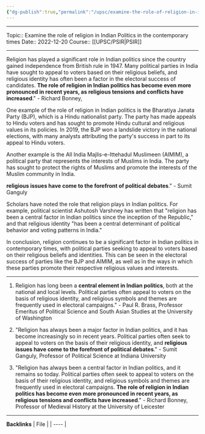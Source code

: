 ```yaml
---
{"dg-publish":true,"permalink":"/upsc/examine-the-role-of-religion-in-indian-politics-in-the-contemporary-times/"}
---
```


----
Topic:: Examine the role of religion in Indian Politics in the contemporary times
Date:: 2022-12-20
Course:: [[UPSC/PSIR\|PSIR]] 

----
Religion has played a significant role in Indian politics since the country gained independence from British rule in 1947. Many political parties in India have sought to appeal to voters based on their religious beliefs, and religious identity has often been a factor in the electoral success of candidates. **The role of religion in Indian politics has become even more pronounced in recent years, as religious tensions and conflicts have increased**." - Richard Bonney,

One example of the role of religion in Indian politics is the Bharatiya Janata Party (BJP), which is a Hindu nationalist party. The party has made appeals to Hindu voters and has sought to promote Hindu cultural and religious values in its policies. In 2019, the BJP won a landslide victory in the national elections, with many analysts attributing the party's success in part to its appeal to Hindu voters.

Another example is the All India Majlis-e-Ittehadul Muslimeen (AIMIM), a political party that represents the interests of Muslims in India. The party has sought to protect the rights of Muslims and promote the interests of the Muslim community in India.

**religious issues have come to the forefront of political debates**." - Sumit Ganguly

Scholars have noted the role that religion plays in Indian politics. For example, political scientist Ashutosh Varshney has written that "religion has been a central factor in Indian politics since the inception of the Republic," and that religious identity "has been a central determinant of political behavior and voting patterns in India."

In conclusion, religion continues to be a significant factor in Indian politics in contemporary times, with political parties seeking to appeal to voters based on their religious beliefs and identities. This can be seen in the electoral success of parties like the BJP and AIMIM, as well as in the ways in which these parties promote their respective religious values and interests.

---


1.  Religion has long been a **central element in Indian politics**, both at the national and local levels. Political parties often appeal to voters on the basis of religious identity, and religious symbols and themes are frequently used in electoral campaigns." - Paul R. Brass, Professor Emeritus of Political Science and South Asian Studies at the University of Washington
    
2.  "Religion has always been a major factor in Indian politics, and it has become increasingly so in recent years. Political parties often seek to appeal to voters on the basis of their religious identity, and **religious issues have come to the forefront of political debates**." - Sumit Ganguly, Professor of Political Science at Indiana University
    
3.  "Religion has always been a central factor in Indian politics, and it remains so today. Political parties often seek to appeal to voters on the basis of their religious identity, and religious symbols and themes are frequently used in electoral campaigns. **The role of religion in Indian politics has become even more pronounced in recent years, as religious tensions and conflicts have increased**." - Richard Bonney, Professor of Medieval History at the University of Leicester



---
**Backlinks**
| File |
| ---- |



	